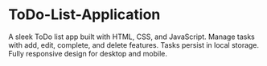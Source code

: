# ToDo-List-Application
A sleek ToDo list app built with HTML, CSS, and JavaScript. Manage tasks with add, edit, complete, and delete features. Tasks persist in local storage. Fully responsive design for desktop and mobile.
